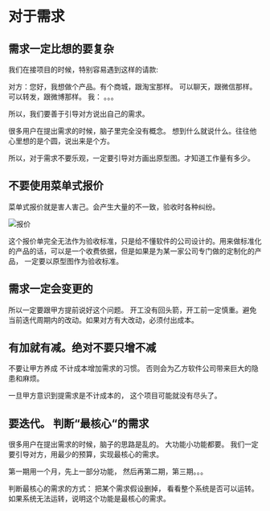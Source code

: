 # 对于需求


## 需求一定比想的要复杂

我们在接项目的时候，特别容易遇到这样的请款:

对方：您好，我想做个产品。有个商城，跟淘宝那样。 可以聊天，跟微信那样。 可以转发，跟微博那样。
我： 。。。 

所以，我们要善于引导对方说出自己的需求。

很多用户在提出需求的时候，脑子里完全没有概念。 想到什么就说什么。往往他心里想的是个圆，说出来是个方。

所以，对于需求不要乐观，一定要引导对方画出原型图。才知道工作量有多少。

## 不要使用菜单式报价

菜单式报价就是害人害己。会产生大量的不一致，验收时各种纠纷。

![报价](/home/zhangx/zxwork/learning/happy_book_developer_career-master/images/bao_jia.jpg)

这个报价单完全无法作为验收标准，只是给不懂软件的公司设计的。用来做标准化的产品的话，可以是一个收费依据，但是如果是为某一家公司专门做的定制化的产品， 
一定要以原型图作为验收标准。

## 需求一定会变更的

所以一定要跟甲方提前说好这个问题。 开工没有回头箭，开工前一定慎重。避免当前迭代周期内的改动。如果对方有大改动，必须付出成本。

## 有加就有减。绝对不要只增不减

不要让甲方养成 不计成本增加需求的习惯。 否则会为乙方软件公司带来巨大的隐患和麻烦。 

一旦甲方意识到提需求是不计成本的， 这个项目可能就没有尽头了。

## 要迭代。 判断“最核心“的需求

很多用户在提出需求的时候，脑子的思路是乱的。 大功能小功能都要。 我们一定要引导对方，用最少的预算，实现最核心的需求。 

第一期用一个月，先上一部分功能， 然后再第二期，第三期。。。

判断最核心的需求的方式： 把某个需求假设删掉， 看看整个系统是否可以运转。如果系统无法运转，说明这个功能是最核心的需求。

